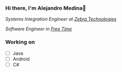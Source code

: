 ### Hi there, I'm Alejandro Medina👋

*Systems Integration Engineer at [Zebra Technologies](https://www.zebra.com/us/en.html)*

*Software Engineer in [Free Time](https://www.merriam-webster.com/dictionary/free%20time)*

### Working on

- [ ] Java
- [ ] Android
- [ ] C#
